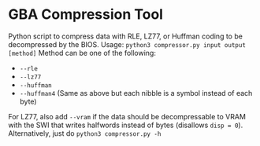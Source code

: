 # GBA Compression Tool

Python script to compress data with RLE, LZ77, or Huffman coding to be decompressed by the BIOS.
Usage: `python3 compressor.py input output [method]`
Method can be one of the following:
- `--rle`
- `--lz77`
- `--huffman`
- `--huffman4` (Same as above but each nibble is a symbol instead of each byte)

For LZ77, also add `--vram` if the data should be decompressable to VRAM with the SWI that writes halfwords instead of bytes (disallows `disp = 0`).
Alternatively, just do `python3 compressor.py -h`